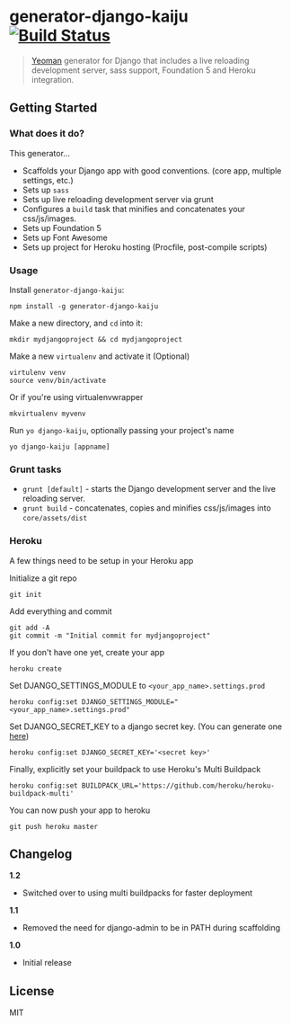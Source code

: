 # generator-django-kaiju [![Build Status](https://travis-ci.org/mixxorz/generator-django-kaiju.svg?branch=master)](https://travis-ci.org/mixxorz/generator-django-kaiju)

> [Yeoman](http://yeoman.io) generator for Django that includes a live reloading development server, sass support, Foundation 5 and Heroku integration.


## Getting Started

### What does it do?
This generator...

* Scaffolds your Django app with good conventions. (core app, multiple settings, etc.)
* Sets up `sass`
* Sets up live reloading development server via grunt
* Configures a `build` task that minifies and concatenates your css/js/images.
* Sets up Foundation 5
* Sets up Font Awesome
* Sets up project for Heroku hosting (Procfile, post-compile scripts)

### Usage

Install `generator-django-kaiju`:
```
npm install -g generator-django-kaiju
```

Make a new directory, and `cd` into it:
```
mkdir mydjangoproject && cd mydjangoproject
```

Make a new `virtualenv` and activate it (Optional)
```
virtulenv venv
source venv/bin/activate
```
Or if you're using virtualenvwrapper
```
mkvirtualenv myvenv
```

Run `yo django-kaiju`, optionally passing your project's name
```
yo django-kaiju [appname]
```

### Grunt tasks

* `grunt [default]`  - starts the Django development server and the live reloading server.
* `grunt build` - concatenates, copies and minifies css/js/images into `core/assets/dist`

### Heroku
A few things need to be setup in your Heroku app

Initialize a git repo
```
git init
```

Add everything and commit
```
git add -A
git commit -m "Initial commit for mydjangoproject"
```

If you don't have one yet, create your app
```
heroku create
```

Set DJANGO_SETTINGS_MODULE to `<your_app_name>.settings.prod`
```
heroku config:set DJANGO_SETTINGS_MODULE="<your_app_name>.settings.prod"
```

Set DJANGO_SECRET_KEY to a django secret key. (You can generate one [here](http://www.miniwebtool.com/django-secret-key-generator/))
```
heroku config:set DJANGO_SECRET_KEY='<secret key>'
```

Finally, explicitly set your buildpack to use Heroku's Multi Buildpack
```
heroku config:set BUILDPACK_URL='https://github.com/heroku/heroku-buildpack-multi'
```

You can now push your app to heroku
```
git push heroku master
```

## Changelog

**1.2**
- Switched over to using multi buildpacks for faster deployment

**1.1**
- Removed the need for django-admin to be in PATH during scaffolding

**1.0**
- Initial release


## License

MIT
